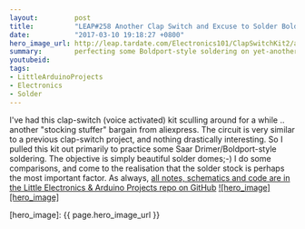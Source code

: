```yaml
---
layout:         post
title:          "LEAP#258 Another Clap Switch and Excuse to Solder Boldport-style"
date:           "2017-03-10 19:18:27 +0800"
hero_image_url: http://leap.tardate.com/Electronics101/ClapSwitchKit2/assets/solder_comparison2.jpg
summary:        perfecting some Boldport-style soldering on yet-another clap switch kit.
youtubeid:
tags:
- LittleArduinoProjects
- Electronics
- Solder
---
```


I've had this clap-switch (voice activated) kit sculling around for a while .. another "stocking stuffer" bargain from aliexpress.
The circuit is very similar to a previous clap-switch project, and nothing drastically interesting.
So I pulled this kit out primarily to practice some Saar Drimer/Boldport-style soldering.
The objective is simply beautiful solder domes;-) I do some comparisons, and come to the realisation that
the solder stock is perhaps the most important factor.
As always, [all notes, schematics and code are in the Little Electronics & Arduino Projects repo on GitHub][project]
[![hero_image][hero_image]][project]

[leap]: http://leap.tardate.com
[project]: https://github.com/tardate/LittleArduinoProjects/tree/master/Electronics101/ClapSwitchKit2
[hero_image]: {{ page.hero_image_url }}
